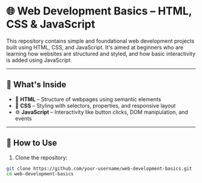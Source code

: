 # 🌐 Web Development Basics – HTML, CSS & JavaScript

This repository contains simple and foundational web development projects built using HTML, CSS, and JavaScript. It's aimed at beginners who are learning how websites are structured and styled, and how basic interactivity is added using JavaScript.

---

## 📁 What's Inside

- 🧱 **HTML** – Structure of webpages using semantic elements
- 🎨 **CSS** – Styling with selectors, properties, and responsive layout
- ⚙️ **JavaScript** – Interactivity like button clicks, DOM manipulation, and events

---

## 🚀 How to Use

1. Clone the repository:

```bash
git clone https://github.com/your-username/web-development-basics.git
cd web-development-basics
